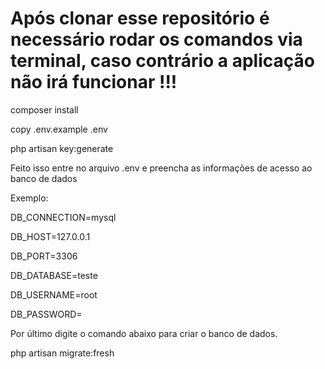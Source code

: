 # Após clonar esse repositório é necessário rodar os comandos via terminal, caso contrário a aplicação não irá funcionar !!!


composer install

copy .env.example .env

php artisan key:generate

Feito isso entre no arquivo .env e preencha as informações de acesso ao banco de dados


Exemplo:

DB_CONNECTION=mysql

DB_HOST=127.0.0.1

DB_PORT=3306

DB_DATABASE=teste

DB_USERNAME=root

DB_PASSWORD=


Por último digite o comando abaixo para criar o banco de dados.

php artisan migrate:fresh